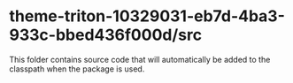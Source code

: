 # theme-triton-10329031-eb7d-4ba3-933c-bbed436f000d/src

This folder contains source code that will automatically be added to the classpath when
the package is used.
